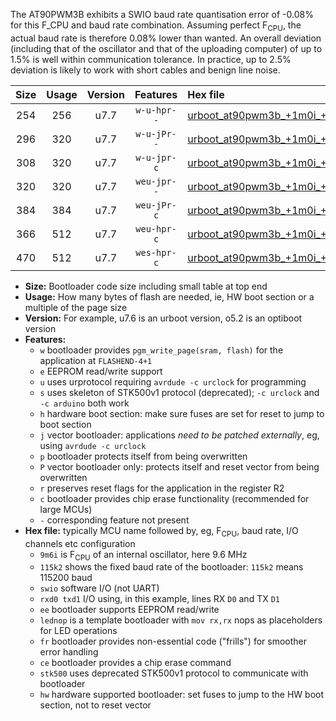 The AT90PWM3B exhibits a SWIO baud rate quantisation error of -0.08% for this F_CPU and baud rate combination. Assuming perfect F<sub>CPU</sub>, the actual baud rate is therefore 0.08% lower than wanted. An overall deviation (including that of the oscillator and that of the uploading computer) of up to 1.5% is well within communication tolerance. In practice, up to 2.5% deviation is likely to work with short cables and benign line noise.

|Size|Usage|Version|Features|Hex file|
|:-:|:-:|:-:|:-:|:--|
|254|256|u7.7|`w-u-hpr--`|[urboot_at90pwm3b_+1m0i_+++1k8_swio_rxd4_txd3_hw.hex](https://raw.githubusercontent.com/stefanrueger/urboot.hex/main/mcus/at90pwm3b/internal_oscillator/fcpu_+1m0i/br_+++1k8/urboot_at90pwm3b_+1m0i_+++1k8_swio_rxd4_txd3_hw.hex)|
|296|320|u7.7|`w-u-jPr--`|[urboot_at90pwm3b_+1m0i_+++1k8_swio_rxd4_txd3_lednop_fr.hex](https://raw.githubusercontent.com/stefanrueger/urboot.hex/main/mcus/at90pwm3b/internal_oscillator/fcpu_+1m0i/br_+++1k8/urboot_at90pwm3b_+1m0i_+++1k8_swio_rxd4_txd3_lednop_fr.hex)|
|308|320|u7.7|`w-u-jpr-c`|[urboot_at90pwm3b_+1m0i_+++1k8_swio_rxd4_txd3_lednop_fr_ce.hex](https://raw.githubusercontent.com/stefanrueger/urboot.hex/main/mcus/at90pwm3b/internal_oscillator/fcpu_+1m0i/br_+++1k8/urboot_at90pwm3b_+1m0i_+++1k8_swio_rxd4_txd3_lednop_fr_ce.hex)|
|320|320|u7.7|`weu-jpr--`|[urboot_at90pwm3b_+1m0i_+++1k8_swio_rxd4_txd3_ee.hex](https://raw.githubusercontent.com/stefanrueger/urboot.hex/main/mcus/at90pwm3b/internal_oscillator/fcpu_+1m0i/br_+++1k8/urboot_at90pwm3b_+1m0i_+++1k8_swio_rxd4_txd3_ee.hex)|
|384|384|u7.7|`weu-jPr-c`|[urboot_at90pwm3b_+1m0i_+++1k8_swio_rxd4_txd3_ee_lednop_fr_ce.hex](https://raw.githubusercontent.com/stefanrueger/urboot.hex/main/mcus/at90pwm3b/internal_oscillator/fcpu_+1m0i/br_+++1k8/urboot_at90pwm3b_+1m0i_+++1k8_swio_rxd4_txd3_ee_lednop_fr_ce.hex)|
|366|512|u7.7|`weu-hpr-c`|[urboot_at90pwm3b_+1m0i_+++1k8_swio_rxd4_txd3_ee_lednop_fr_ce_hw.hex](https://raw.githubusercontent.com/stefanrueger/urboot.hex/main/mcus/at90pwm3b/internal_oscillator/fcpu_+1m0i/br_+++1k8/urboot_at90pwm3b_+1m0i_+++1k8_swio_rxd4_txd3_ee_lednop_fr_ce_hw.hex)|
|470|512|u7.7|`wes-hpr-c`|[urboot_at90pwm3b_+1m0i_+++1k8_swio_rxd4_txd3_ee_lednop_fr_ce_stk500_hw.hex](https://raw.githubusercontent.com/stefanrueger/urboot.hex/main/mcus/at90pwm3b/internal_oscillator/fcpu_+1m0i/br_+++1k8/urboot_at90pwm3b_+1m0i_+++1k8_swio_rxd4_txd3_ee_lednop_fr_ce_stk500_hw.hex)|

- **Size:** Bootloader code size including small table at top end
- **Usage:** How many bytes of flash are needed, ie, HW boot section or a multiple of the page size
- **Version:** For example, u7.6 is an urboot version, o5.2 is an optiboot version
- **Features:**
  + `w` bootloader provides `pgm_write_page(sram, flash)` for the application at `FLASHEND-4+1`
  + `e` EEPROM read/write support
  + `u` uses urprotocol requiring `avrdude -c urclock` for programming
  + `s` uses skeleton of STK500v1 protocol (deprecated); `-c urclock` and `-c arduino` both work
  + `h` hardware boot section: make sure fuses are set for reset to jump to boot section
  + `j` vector bootloader: applications *need to be patched externally*, eg, using `avrdude -c urclock`
  + `p` bootloader protects itself from being overwritten
  + `P` vector bootloader only: protects itself and reset vector from being overwritten
  + `r` preserves reset flags for the application in the register R2
  + `c` bootloader provides chip erase functionality (recommended for large MCUs)
  + `-` corresponding feature not present
- **Hex file:** typically MCU name followed by, eg, F<sub>CPU</sub>, baud rate, I/O channels etc configuration
  + `9m6i` is F<sub>CPU</sub> of an internal oscillator, here 9.6 MHz
  + `115k2` shows the fixed baud rate of the bootloader: `115k2` means 115200 baud
  + `swio` software I/O (not UART)
  + `rxd0 txd1` I/O using, in this example, lines RX `D0` and TX `D1`
  + `ee` bootloader supports EEPROM read/write
  + `lednop` is a template bootloader with `mov rx,rx` nops as placeholders for LED operations
  + `fr` bootloader provides non-essential code ("frills") for smoother error handling
  + `ce` bootloader provides a chip erase command
  + `stk500` uses deprecated STK500v1 protocol to communicate with bootloader
  + `hw` hardware supported bootloader: set fuses to jump to the HW boot section, not to reset vector

